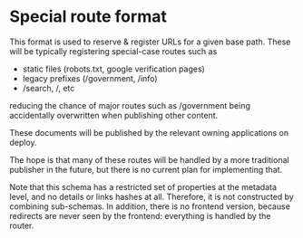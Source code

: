 # Special route format

This format is used to reserve & register URLs for a given base path.
These will be typically registering special-case routes such as

- static files (robots.txt, google verification pages)
- legacy prefixes (/government, /info)
- /search, /, etc

reducing the chance of major routes such as /government being accidentally
overwritten when publishing other content.

These documents will be published by the relevant owning applications on deploy.

The hope is that many of these routes will be handled by a more traditional
publisher in the future, but there is no current plan for implementing that.

Note that this schema has a restricted set of properties at the metadata level,
and no details or links hashes at all. Therefore, it is not constructed by
combining sub-schemas. In addition, there is no frontend version, because
redirects are never seen by the frontend: everything is handled by the router.

